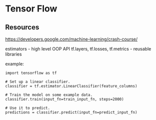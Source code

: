 # Tensor Flow
## Resources
https://developers.google.com/machine-learning/crash-course/

estimators - high level OOP API
tf.layers, tf.losses, tf.metrics - reusable libraries

example:
```
import tensorflow as tf

# Set up a linear classifier.
classifier = tf.estimator.LinearClassifier(feature_columns)

# Train the model on some example data.
classifier.train(input_fn=train_input_fn, steps=2000)

# Use it to predict.
predictions = classifier.predict(input_fn=predict_input_fn)
```

